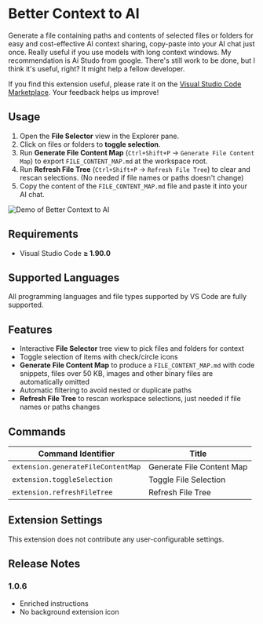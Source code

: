 # Better Context to AI

Generate a file containing paths and contents of selected files or folders for easy and cost-effective AI context sharing, copy-paste into your AI chat just once. Really useful if you use models with long context windows. My recommendation is Ai Studo from google. 
There's still work to be done, but I think it's useful, right? It might help a fellow developer.

If you find this extension useful, please rate it on the [Visual Studio Code Marketplace](https://marketplace.visualstudio.com/items?itemName=ronco-jhon.better-context-to-ai&ssr=false#review-details). Your feedback helps us improve!

## Usage

1. Open the **File Selector** view in the Explorer pane.
2. Click on files or folders to **toggle selection**.
3. Run **Generate File Content Map** (`Ctrl+Shift+P` → `Generate File Content Map`) to export `FILE_CONTENT_MAP.md` at the workspace root.
4. Run **Refresh File Tree** (`Ctrl+Shift+P` → `Refresh File Tree`) to clear and rescan selections. (No needed if file names or paths doesn't change)
5. Copy the content of the `FILE_CONTENT_MAP.md` file and paste it into your AI chat.

![Demo of Better Context to AI](images/demo.gif)

## Requirements

- Visual Studio Code **≥ 1.90.0**

## Supported Languages

All programming languages and file types supported by VS Code are fully supported.

## Features

- Interactive **File Selector** tree view to pick files and folders for context
- Toggle selection of items with check/circle icons
- **Generate File Content Map** to produce a `FILE_CONTENT_MAP.md` with code snippets, files over 50 KB, images and other binary files are automatically omitted
- Automatic filtering to avoid nested or duplicate paths
- **Refresh File Tree** to rescan workspace selections, just needed if file names or paths changes

## Commands

| Command Identifier                    | Title                        |
| ------------------------------------- | ---------------------------- |
| `extension.generateFileContentMap`    | Generate File Content Map    |
| `extension.toggleSelection`           | Toggle File Selection        |
| `extension.refreshFileTree`           | Refresh File Tree            |

## Extension Settings

This extension does not contribute any user-configurable settings.

## Release Notes

### 1.0.6

- Enriched instructions
- No background extension icon

